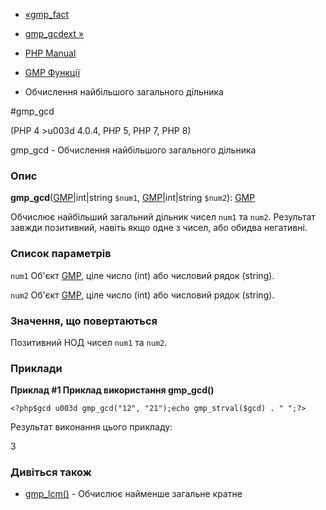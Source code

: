 - [«gmp_fact](function.gmp-fact.md)
- [gmp_gcdext »](function.gmp-gcdext.md)

- [PHP Manual](index.md)
- [GMP Функції](ref.gmp.md)
- Обчислення найбільшого загального дільника

#gmp_gcd

(PHP 4 \>u003d 4.0.4, PHP 5, PHP 7, PHP 8)

gmp_gcd - Обчислення найбільшого загального дільника

### Опис

**gmp_gcd**([GMP](class.gmp.md)\|int\|string `$num1`,
[GMP](class.gmp.md)\|int\|string `$num2`): [GMP](class.gmp.md)

Обчислює найбільший загальний дільник чисел `num1` та `num2`. Результат
завжди позитивний, навіть якщо одне з чисел, або обидва негативні.

### Список параметрів

`num1`
Об'єкт [GMP](class.gmp.md), ціле число (int) або числовий рядок
(string).

`num2`
Об'єкт [GMP](class.gmp.md), ціле число (int) або числовий рядок
(string).

### Значення, що повертаються

Позитивний НОД чисел `num1` та `num2`.

### Приклади

**Приклад #1 Приклад використання **gmp_gcd()****

` <?php$gcd u003d gmp_gcd("12", "21");echo gmp_strval($gcd) . "
";?> `

Результат виконання цього прикладу:

3

### Дивіться також

- [gmp_lcm()](function.gmp-lcm.md) - Обчислює найменше загальне
кратне
